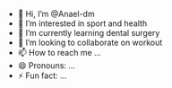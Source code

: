 - 👋 Hi, I’m @Anael-dm
- 👀 I’m interested in sport and health
- 🌱 I’m currently learning dental surgery
- 💞️ I’m looking to collaborate on workout 
- 📫 How to reach me ...
- 😄 Pronouns: ...
- ⚡ Fun fact: ...

<!---
Anael-dm/Anael-dm is a ✨ special ✨ repository because its `README.md` (this file) appears on your GitHub profile.
You can click the Preview link to take a look at your changes.
--->
